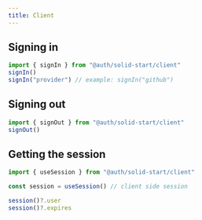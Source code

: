 ```yaml
---
title: Client
---
```


## Signing in

```ts
import { signIn } from "@auth/solid-start/client"
signIn()
signIn("provider") // example: signIn("github")
```

## Signing out

```ts
import { signOut } from "@auth/solid-start/client"
signOut()
```

## Getting the session

```ts
import { useSession } from "@auth/solid-start/client"

const session = useSession() // client side session

session()?.user
session()?.expires
```
